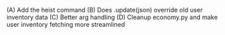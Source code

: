 (A) Add the heist command
(B) Does .update(json) override old user inventory data
(C) Better arg handling
(D) Cleanup economy.py and make user inventory fetching more streamlined